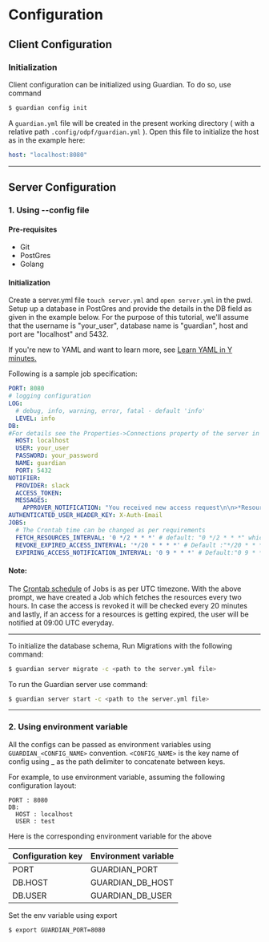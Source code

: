 # Configuration
## Client Configuration

### Initialization
Client configuration can be initialized using Guardian.
To do so, use command
```bash
$ guardian config init
``` 
A `guardian.yml` file will be created in the present working directory ( with a relative path `.config/odpf/guardian.yml` ). Open this file to initialize the host as in the example here: 

```yaml
host: "localhost:8080"
```
---
## Server Configuration

### 1. Using --config file
#### Pre-requisites
- Git
- PostGres
- Golang

#### Initialization
Create a server.yml file `touch server.yml` and `open server.yml` in the pwd. Setup up a database in PostGres and provide the details in the DB field as given in the example below. For the purpose of this tutorial, we'll assume that the username is "your_user", database name is "guardian", host and port are "localhost" and 5432.

If you're new to YAML and want to learn more, see [Learn YAML in Y minutes.](https://learnxinyminutes.com/docs/yaml/)

Following is a sample job specification:

```yaml
PORT: 8080
# logging configuration
LOG:
  # debug, info, warning, error, fatal - default 'info'
  LEVEL: info
DB:                     
#For details see the Properties->Connections property of the server in PGAdmin tool
  HOST: localhost      
  USER: your_user
  PASSWORD: your_password
  NAME: guardian
  PORT: 5432          
NOTIFIER:
  PROVIDER: slack
  ACCESS_TOKEN: 
  MESSAGES:
    APPROVER_NOTIFICATION: "You received new access request\n\n>*Resource Name*: `{{.resource_name}}`\n>*Access Level*: `{{.role}}`\n>*Requested for*: `{{.requestor}}`\n\nPlease visit https://console-beta.data.integration.golabs.io/dataaccess/manage-requests/{{.appeal_id}} to approve/reject the request."
AUTHENTICATED_USER_HEADER_KEY: X-Auth-Email
JOBS:
  # The Crontab time can be changed as per requirements
  FETCH_RESOURCES_INTERVAL: '0 */2 * * *' # default: "0 */2 * * *" which means "At minute 0 past every 2nd hour"
  REVOKE_EXPIRED_ACCESS_INTERVAL: '*/20 * * * *' # Default :"*/20 * * * *" meaning “At every 20th minute" 
  EXPIRING_ACCESS_NOTIFICATION_INTERVAL: '0 9 * * *' # Default:"0 9 * * *" meaning "At minute 0 past hour 9"
```

#### Note: 
The [Crontab schedule](https://crontab.guru) of Jobs is as per UTC timezone. With the above prompt, we have created a Job which fetches the resources every two hours. In case the access is revoked it will be checked every 20 minutes and lastly, if an access for a resources is getting expired, the user will be notified at 09:00 UTC everyday.

---

To initialize the database schema, Run Migrations with the following command:
```sh
$ guardian server migrate -c <path to the server.yml file>
```

To run the Guardian server use command:

```sh
$ guardian server start -c <path to the server.yml file>
```

---
### 2. Using environment variable

All the configs can be passed as environment variables using `GUARDIAN_<CONFIG_NAME>` convention. `<CONFIG_NAME>` is the key name of config using _ as the path delimiter to concatenate between keys.

For example, to use environment variable, assuming the following configuration layout:

```
PORT : 8080
DB:
  HOST : localhost
  USER : test 
```
Here is the corresponding environment variable for the above

Configuration key | Environment variable |
------------------|----------------------|
PORT              | GUARDIAN_PORT        |
DB.HOST           | GUARDIAN_DB_HOST     |
DB.USER           | GUARDIAN_DB_USER     |

Set the env variable using export
```
$ export GUARDIAN_PORT=8080
```



